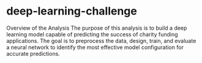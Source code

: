 # deep-learning-challenge
Overview of the Analysis
The purpose of this analysis is to build a deep learning model capable of predicting the success of charity funding applications. The goal is to preprocess the data, design, train, and evaluate a neural network to identify the most effective model configuration for accurate predictions.

